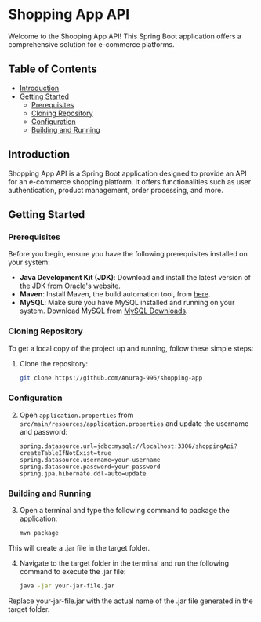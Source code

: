 # Shopping App API

Welcome to the Shopping App API! This Spring Boot application offers a comprehensive solution for e-commerce platforms.

## Table of Contents

- [Introduction](#introduction)
- [Getting Started](#getting-started)
  - [Prerequisites](#prerequisites)
  - [Cloning Repository](#cloning-repository)
  - [Configuration](#configuration)
  - [Building and Running](#building-and-running)

## Introduction

Shopping App API is a Spring Boot application designed to provide an API for an e-commerce shopping platform. It offers functionalities such as user authentication, product management, order processing, and more.

## Getting Started

### Prerequisites

Before you begin, ensure you have the following prerequisites installed on your system:

- **Java Development Kit (JDK)**: Download and install the latest version of the JDK from [Oracle's website](https://www.oracle.com/java/technologies/javase-jdk11-downloads.html).
- **Maven**: Install Maven, the build automation tool, from [here](https://maven.apache.org/download.cgi).
- **MySQL**: Make sure you have MySQL installed and running on your system. Download MySQL from [MySQL Downloads](https://dev.mysql.com/downloads/).

### Cloning Repository

To get a local copy of the project up and running, follow these simple steps:

1. Clone the repository:

   ```bash
   git clone https://github.com/Anurag-996/shopping-app

### Configuration

2. Open `application.properties` from `src/main/resources/application.properties` and update the username and password:

   ```properties
   spring.datasource.url=jdbc:mysql://localhost:3306/shoppingApi?createTableIfNotExist=true
   spring.datasource.username=your-username
   spring.datasource.password=your-password
   spring.jpa.hibernate.ddl-auto=update

### Building and Running

3. Open a terminal and type the following command to package the application:

   ```bash
   mvn package

This will create a .jar file in the target folder.

4. Navigate to the target folder in the terminal and run the following command to execute the .jar file:

   ```bash
   java -jar your-jar-file.jar

Replace your-jar-file.jar with the actual name of the .jar file generated in the target folder.


